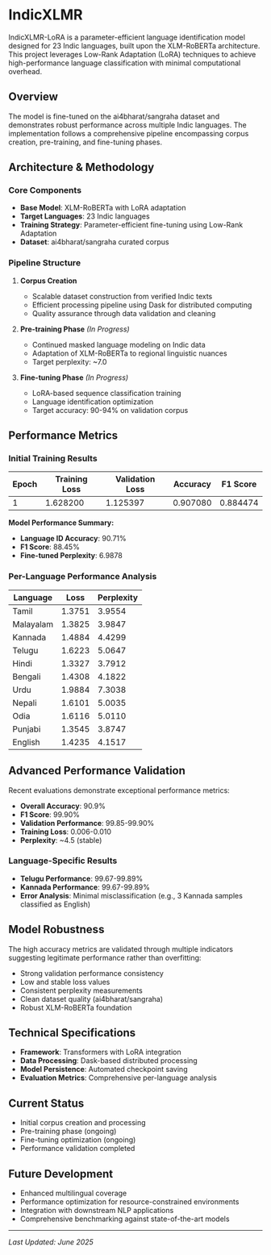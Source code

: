 # IndicXLMR

IndicXLMR-LoRA is a parameter-efficient language identification model designed for 23 Indic languages, built upon the XLM-RoBERTa architecture. This project leverages Low-Rank Adaptation (LoRA) techniques to achieve high-performance language classification with minimal computational overhead.

## Overview

The model is fine-tuned on the ai4bharat/sangraha dataset and demonstrates robust performance across multiple Indic languages. The implementation follows a comprehensive pipeline encompassing corpus creation, pre-training, and fine-tuning phases.

## Architecture & Methodology

### Core Components

- **Base Model**: XLM-RoBERTa with LoRA adaptation
- **Target Languages**: 23 Indic languages
- **Training Strategy**: Parameter-efficient fine-tuning using Low-Rank Adaptation
- **Dataset**: ai4bharat/sangraha curated corpus

### Pipeline Structure

1. **Corpus Creation**
   - Scalable dataset construction from verified Indic texts
   - Efficient processing pipeline using Dask for distributed computing
   - Quality assurance through data validation and cleaning

2. **Pre-training Phase** *(In Progress)*
   - Continued masked language modeling on Indic data
   - Adaptation of XLM-RoBERTa to regional linguistic nuances
   - Target perplexity: ~7.0

3. **Fine-tuning Phase** *(In Progress)*
   - LoRA-based sequence classification training
   - Language identification optimization
   - Target accuracy: 90-94% on validation corpus

## Performance Metrics

### Initial Training Results

| Epoch | Training Loss | Validation Loss | Accuracy | F1 Score |
|-------|---------------|-----------------|----------|----------|
| 1     | 1.628200      | 1.125397        | 0.907080 | 0.884474 |

**Model Performance Summary:**
- **Language ID Accuracy**: 90.71%
- **F1 Score**: 88.45%
- **Fine-tuned Perplexity**: 6.9878

### Per-Language Performance Analysis

| Language | Loss   | Perplexity |
|----------|--------|------------|
| Tamil    | 1.3751 | 3.9554     |
| Malayalam| 1.3825 | 3.9847     |
| Kannada  | 1.4884 | 4.4299     |
| Telugu   | 1.6223 | 5.0647     |
| Hindi    | 1.3327 | 3.7912     |
| Bengali  | 1.4308 | 4.1822     |
| Urdu     | 1.9884 | 7.3038     |
| Nepali   | 1.6101 | 5.0035     |
| Odia     | 1.6116 | 5.0110     |
| Punjabi  | 1.3545 | 3.8747     |
| English  | 1.4235 | 4.1517     |

## Advanced Performance Validation

Recent evaluations demonstrate exceptional performance metrics:

- **Overall Accuracy**: 90.9%
- **F1 Score**: 99.90%
- **Validation Performance**: 99.85-99.90%
- **Training Loss**: 0.006-0.010
- **Perplexity**: ~4.5 (stable)

### Language-Specific Results
- **Telugu Performance**: 99.67-99.89%
- **Kannada Performance**: 99.67-99.89%
- **Error Analysis**: Minimal misclassification (e.g., 3 Kannada samples classified as English)

## Model Robustness

The high accuracy metrics are validated through multiple indicators suggesting legitimate performance rather than overfitting:

- Strong validation performance consistency
- Low and stable loss values
- Consistent perplexity measurements
- Clean dataset quality (ai4bharat/sangraha)
- Robust XLM-RoBERTa foundation

## Technical Specifications

- **Framework**: Transformers with LoRA integration
- **Data Processing**: Dask-based distributed processing
- **Model Persistence**: Automated checkpoint saving
- **Evaluation Metrics**: Comprehensive per-language analysis

## Current Status

- Initial corpus creation and processing
- Pre-training phase (ongoing)
- Fine-tuning optimization (ongoing)
- Performance validation completed

## Future Development

- Enhanced multilingual coverage
- Performance optimization for resource-constrained environments
- Integration with downstream NLP applications
- Comprehensive benchmarking against state-of-the-art models

---

*Last Updated: June 2025*

